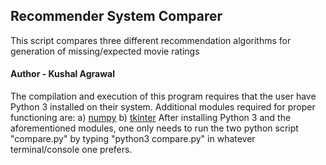 ## Recommender System Comparer
This script compares three different recommendation algorithms for generation of missing/expected movie ratings
#### Author - Kushal Agrawal

The compilation and execution of this program requires that the user have Python 3 installed on their system. Additional modules required for proper functioning are:
	a) [numpy](http://www.numpy.org/)
	b) [tkinter](https://wiki.python.org/moin/TkInter)
After installing Python 3 and the aforementioned modules, one only needs to run the two python script "compare.py" by typing "python3 compare.py" in whatever terminal/console one prefers.
